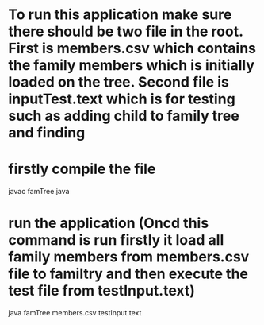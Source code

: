 # To run this application make sure there should be two file in the root. First is members.csv which contains the family members which is initially loaded on the tree. Second file is inputTest.text which is for testing such as adding child to family tree and finding

# firstly compile the file
javac famTree.java

# run the application (Oncd this command is run firstly it load all family members from members.csv file to familtry and then execute the test file from testInput.text)
java famTree members.csv testInput.text

